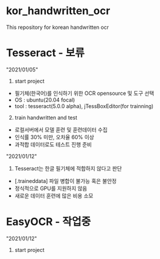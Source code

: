 # kor_handwritten_ocr
This repository for korean handwritten ocr

# Tesseract - 보류
"2021/01/05"
1. start project
- 필기체(한국어)를 인식하기 위한 OCR opensource 및 도구 선택
-  OS  : ubuntu(20.04 focal)
- tool : tesseract(5.0.0 alpha), jTessBoxEditor(for trainning)


2. train handwritten and test
- 로컬서버에서 모델 훈련 및 훈련데이터 수집
- 인식률 30% 미만, 오차율 60% 이상
- 과적합 데이터로도 테스트 진행 준비

"2021/01/12"
1. Tesseract는 한글 필기체에 적합하지 않다고 판단
- [.traineddata] 파일 병합이 불가능 혹은 불안정
- 정식적으로 GPU를 지원하지 않음
- 새로운 데이터 훈련에 많은 비용 소모

# EasyOCR - 작업중
"2021/01/12"
1. start project
